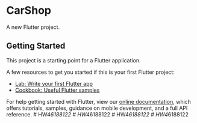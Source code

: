 # CarShop

A new Flutter project.

## Getting Started

This project is a starting point for a Flutter application.

A few resources to get you started if this is your first Flutter project:

- [Lab: Write your first Flutter app](https://flutter.dev/docs/get-started/codelab)
- [Cookbook: Useful Flutter samples](https://flutter.dev/docs/cookbook)

For help getting started with Flutter, view our
[online documentation](https://flutter.dev/docs), which offers tutorials,
samples, guidance on mobile development, and a full API reference.
#   H W 4 _ 6 1 8 8 1 2 2  
 #   H W 4 _ 6 1 8 8 1 2 2  
 #   H W 4 _ 6 1 8 8 1 2 2  
 #   H W 4 _ 6 1 8 8 1 2 2  
 